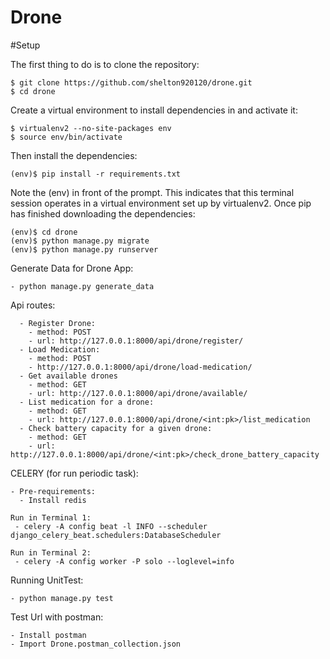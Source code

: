 # Drone

#Setup

The first thing to do is to clone the repository:
```
$ git clone https://github.com/shelton920120/drone.git
$ cd drone
```

Create a virtual environment to install dependencies in and activate it:
```
$ virtualenv2 --no-site-packages env
$ source env/bin/activate
```

Then install the dependencies:
```
(env)$ pip install -r requirements.txt
```
Note the (env) in front of the prompt. This indicates that this terminal session operates in a virtual environment set up by virtualenv2.
Once pip has finished downloading the dependencies:
```
(env)$ cd drone
(env)$ python manage.py migrate
(env)$ python manage.py runserver
```

Generate Data for Drone App:
```
- python manage.py generate_data
```
Api routes:
```
  - Register Drone:
    - method: POST  
    - url: http://127.0.0.1:8000/api/drone/register/
  - Load Medication:
    - method: POST
    - http://127.0.0.1:8000/api/drone/load-medication/
  - Get available drones
    - method: GET
    - url: http://127.0.0.1:8000/api/drone/available/
  - List medication for a drone:
    - method: GET
    - url: http://127.0.0.1:8000/api/drone/<int:pk>/list_medication
  - Check battery capacity for a given drone:
    - method: GET
    - url: http://127.0.0.1:8000/api/drone/<int:pk>/check_drone_battery_capacity
```

CELERY (for run periodic task):
```
- Pre-requirements:
  - Install redis
```
```
Run in Terminal 1:
 - celery -A config beat -l INFO --scheduler django_celery_beat.schedulers:DatabaseScheduler

Run in Terminal 2:
 - celery -A config worker -P solo --loglevel=info
```

Running UnitTest:
```
- python manage.py test
```
Test Url with postman:
```
- Install postman
- Import Drone.postman_collection.json 
```
